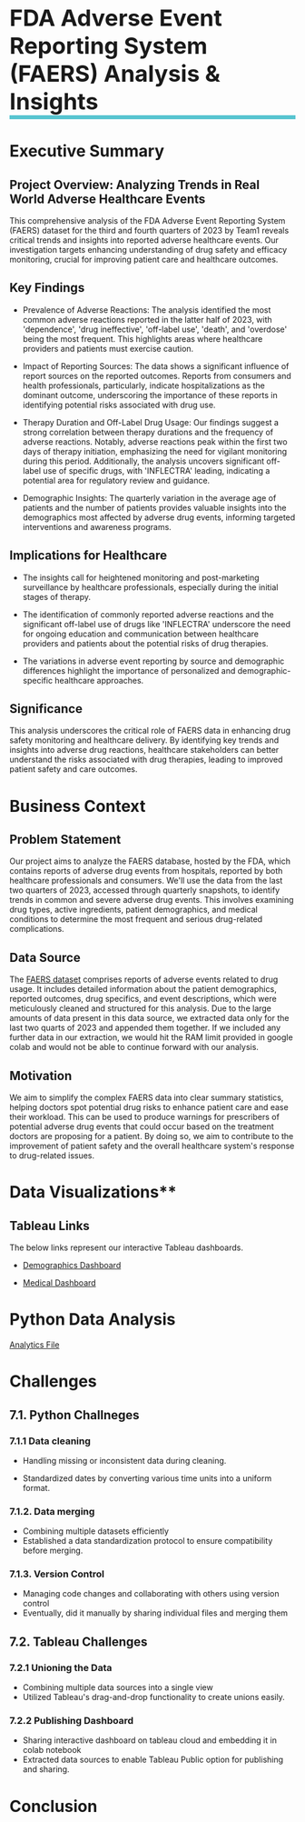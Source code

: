 <h1 style="font-size: 40px; border-bottom: 7px solid #57c4d0">FDA Adverse Event Reporting System (FAERS) Analysis & Insights</h1>

# **Executive Summary**

## Project Overview: Analyzing Trends in Real World Adverse Healthcare Events


This comprehensive analysis of the FDA Adverse Event Reporting System (FAERS) dataset for the third and fourth quarters of 2023 by Team1 reveals critical trends and insights into reported adverse healthcare events. Our investigation targets enhancing understanding of drug safety and efficacy monitoring, crucial for improving patient care and healthcare outcomes.

## Key Findings

 * Prevalence of Adverse Reactions: The analysis identified the most common adverse reactions reported in the latter half of 2023, with 'dependence', 'drug ineffective', 'off-label use', 'death', and 'overdose' being the most frequent. This highlights areas where healthcare providers and patients must exercise caution.

* Impact of Reporting Sources: The data shows a significant influence of report sources on the reported outcomes. Reports from consumers and health professionals, particularly, indicate hospitalizations as the dominant outcome, underscoring the importance of these reports in identifying potential risks associated with drug use.

* Therapy Duration and Off-Label Drug Usage: Our findings suggest a strong correlation between therapy durations and the frequency of adverse reactions. Notably, adverse reactions peak within the first two days of therapy initiation, emphasizing the need for vigilant monitoring during this period. Additionally, the analysis uncovers significant off-label use of specific drugs, with 'INFLECTRA' leading, indicating a potential area for regulatory review and guidance.

* Demographic Insights: The quarterly variation in the average age of patients and the number of patients provides valuable insights into the demographics most affected by adverse drug events, informing targeted interventions and awareness programs.

## Implications for Healthcare

* The insights call for heightened monitoring and post-marketing surveillance by healthcare professionals, especially during the initial stages of therapy.

* The identification of commonly reported adverse reactions and the significant off-label use of drugs like 'INFLECTRA' underscore the need for ongoing education and communication between healthcare providers and patients about the potential risks of drug therapies.

* The variations in adverse event reporting by source and demographic differences highlight the importance of personalized and demographic-specific healthcare approaches.

## Significance

This analysis underscores the critical role of FAERS data in enhancing drug safety monitoring and healthcare delivery. By identifying key trends and insights into adverse drug reactions, healthcare stakeholders can better understand the risks associated with drug therapies, leading to improved patient safety and care outcomes.

# **Business Context**


## Problem Statement

Our project aims to analyze the FAERS database, hosted by the FDA, which contains reports of adverse drug events from hospitals, reported by both healthcare professionals and consumers. We'll use the data from the last two quarters of 2023, accessed through quarterly snapshots, to identify trends in common and severe adverse drug events. This involves examining drug types, active ingredients, patient demographics, and medical conditions to determine the most frequent and serious drug-related complications.

## Data Source

The [FAERS dataset](https://www.fda.gov/drugs/questions-and-answers-fdas-adverse-event-reporting-system-faers/fda-adverse-event-reporting-system-faers-public-dashboard) comprises reports of adverse events related to drug usage. It includes detailed information about the patient demographics, reported outcomes, drug specifics, and event descriptions, which were meticulously cleaned and structured for this analysis. Due to the large amounts of data present in this data source, we extracted data only for the last two quarts of 2023 and appended them together. If we included any further data in our extraction, we would hit the RAM limit provided in google colab and would not be able to continue forward with our analysis. 

## Motivation

We aim to simplify the complex FAERS data into clear summary statistics, helping doctors spot potential drug risks to enhance patient care and ease their workload. This can be used to produce warnings for prescribers of potential adverse drug events that could occur based on the treatment doctors are proposing for a patient. By doing so, we aim to contribute to the improvement of patient safety and the overall healthcare system's response to drug-related issues.

# Data Visualizations**

## Tableau Links

The below links represent our interactive Tableau  dashboards. 


* [Demographics Dashboard](https://public.tableau.com/views/FAERS-Tableau-Dashboard-Team1/DemographicResponses?:language=en-US&publish=yes&:sid=&:display_count=n&:origin=viz_share_link)

* [Medical Dashboard](https://public.tableau.com/views/FAERS-Tableau-Dashboard-Team1/MedicalResponses?:language=en-US&publish=yes&:sid=&:display_count=n&:origin=viz_share_link)

# **Python Data Analysis**

[Analytics File](Team1_FAERS_Analytics.ipynb)

# **Challenges**

## 7.1. Python Challneges 

### 7.1.1 Data cleaning


* Handling missing or inconsistent data during cleaning.

* Standardized dates by converting various time units into a uniform format.


### 7.1.2. Data merging



* Combining multiple datasets efficiently 
* Established a data standardization protocol to ensure compatibility before merging.



### 7.1.3. Version Control


* Managing code changes and collaborating with others using version control
* Eventually, did it manually by sharing individual files and merging them



## 7.2. Tableau Challenges 


### 7.2.1 Unioning the Data


* Combining multiple data sources into a single view
* Utilized Tableau's drag-and-drop functionality to create unions easily.



### 7.2.2 Publishing Dashboard 


* Sharing interactive dashboard on tableau cloud and embedding it in colab notebook
* Extracted data sources to enable Tableau Public option for publishing and sharing.


# **Conclusion**


